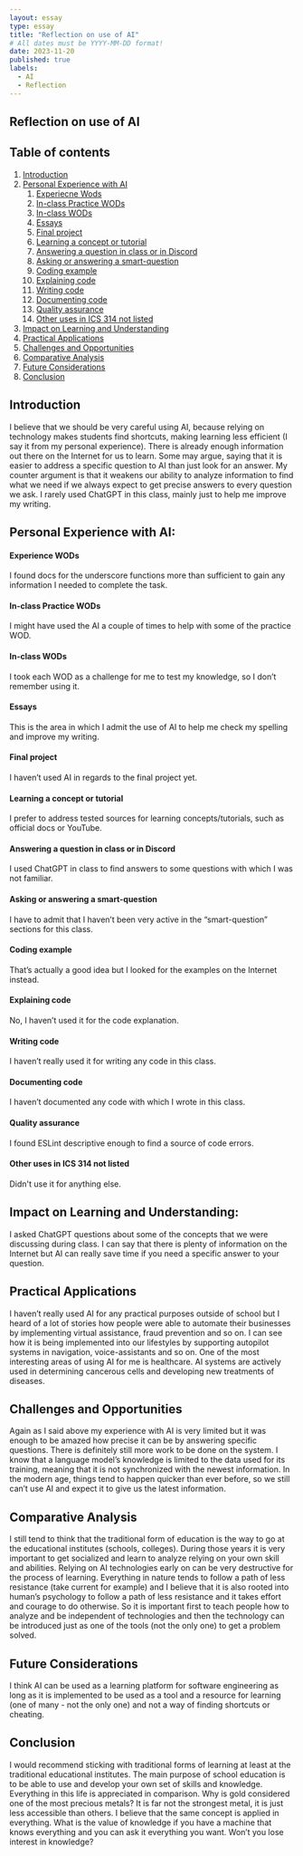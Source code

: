 ```yaml
---
layout: essay
type: essay
title: "Reflection on use of AI"
# All dates must be YYYY-MM-DD format!
date: 2023-11-20
published: true
labels:
  - AI
  - Reflection
---
```


## Reflection on use of AI

## Table of contents
1. [Introduction](#introduction)
2. [Personal Experience with AI](#personal-experience-with-ai)
   1. [Experiecne Wods](#experience-wods)
   2. [In-class Practice WODs](#in-class-practice-wods)
   3. [In-class WODs](#in-class-wods)
   4. [Essays](#essays)
   5. [Final project](#final-project)
   6. [Learning a concept or tutorial](#learning-a-concept-or-tutorial)
   7. [Answering a question in class or in Discord](#answering-a-question-in-class-or-in-discord)
   8. [Asking or answering a smart-question](#asking-or-answering-a-smart-question)
   9. [Coding example](#coding-example)
   10. [Explaining code](#explaining-code)
   11. [Writing code](#writing-code)
   12. [Documenting code](#documenting-code)
   13. [Quality assurance](#quality-assurance)
   14. [Other uses in ICS 314 not listed](#other-uses-in-ics-314-not-listed)
3. [Impact on Learning and Understanding](#impact-on-learning-and-understanding)
4. [Practical Applications](#practical-applications)
5. [Challenges and Opportunities](#challenges-and-opportunities)
6. [Comparative Analysis](#comparative-analysis)
7. [Future Considerations](#future-considerations)
8. [Conclusion](#conclusion)

## Introduction

I believe that we should be very careful using AI, because relying on technology makes students find shortcuts, making learning less efficient (I say it from my personal experience). There is already enough information out there on the Internet for us to learn. Some may argue, saying that it is easier to address a specific question to AI than just look for an answer. My counter argument is that it weakens our ability to analyze information to find what we need if we always expect to get precise answers to every question we ask. I rarely used ChatGPT in this class, mainly just to help me improve my writing.

## Personal Experience with AI:

#### Experience WODs
I found docs for the underscore functions more than sufficient to gain any information I needed to complete the task.

#### In-class Practice WODs
I might have used the AI a couple of times to help with some of the practice WOD.

#### In-class WODs
I took each WOD as a challenge for me to test my knowledge, so I don’t remember using it.

#### Essays
This is the area in which I admit the use of AI to help me check my spelling and improve my writing.

#### Final project
I haven’t used AI in regards to the final project yet.

#### Learning a concept or tutorial
I prefer to address tested sources for learning concepts/tutorials, such as official docs or YouTube.

#### Answering a question in class or in Discord
I used ChatGPT in class to find answers to some questions with which I was not familiar. 

#### Asking or answering a smart-question
I have to admit that I haven’t been very active in the “smart-question” sections for this class.

#### Coding example
That’s actually a good idea but I looked for the examples on the Internet instead.

#### Explaining code
No, I haven’t used it for the code explanation.

#### Writing code
I haven’t really used it for writing any code in this class.

#### Documenting code
I haven’t documented any code with which I wrote in this class.

#### Quality assurance
I found ESLint descriptive enough to find a source of code errors.

#### Other uses in ICS 314 not listed
Didn't use it for anything else.

## Impact on Learning and Understanding:
I asked ChatGPT questions about some of the concepts that we were discussing during class. I can say that there is plenty of information on the Internet but AI can really save time if you need a specific answer to your question.

## Practical Applications
I haven’t really used AI for any practical purposes outside of school but I heard of a lot of stories how people were able to automate their businesses by implementing virtual assistance, fraud prevention and so on. I can see how it is being implemented into our lifestyles by supporting autopilot systems in navigation, voice-assistants and so on. One of the most interesting areas of using AI for me is healthcare. AI systems are actively used in determining cancerous cells and developing new treatments of diseases. 

## Challenges and Opportunities
Again as I said above my experience with AI is very limited but it was enough to be amazed how precise it can be by answering specific questions. There is definitely still more work to be done on the system. I know that a language model’s knowledge is limited to the data used for its training, meaning that it is not synchronized with the newest information. In the modern age, things tend to happen quicker than ever before, so we still can’t use AI and expect it to give us the latest information.

## Comparative Analysis
I still tend to think that the traditional form of education is the way to go at the educational institutes (schools, colleges). During those years it is very important to get socialized and learn to analyze relying on your own skill and abilities. Relying on AI technologies early on can be very destructive for the process of learning. Everything in nature tends to follow a path of less resistance (take current for example) and I believe that it is also rooted into human’s psychology to follow a path of less resistance and it takes effort and courage to do otherwise. So it is important first to teach people how to analyze and be independent of technologies and then the technology can be introduced just as one of the tools (not the only one) to get a problem solved.

## Future Considerations
I think AI can be used as a learning platform for software engineering as long as it is implemented to be used as a tool and a resource for learning (one of many - not the only one) and not a way of finding shortcuts or cheating. 

## Conclusion
I would recommend sticking with traditional forms of learning at least at the traditional educational institutes. The main purpose of school education is to be able to use and develop your own set of skills and knowledge. Everything in this life is appreciated in comparison. Why is gold considered one of the most precious metals? It is far not the strongest metal, it is just less accessible than others. I believe that the same concept is applied in everything. What is the value of knowledge if you have a machine that knows everything and you can ask it everything you want. Won’t you lose interest in knowledge?
